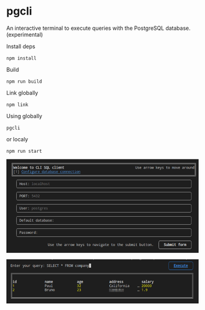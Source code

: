 # pgcli

An interactive terminal to execute queries with the PostgreSQL database. (experimental)

Install deps

```
npm install
```

Build

```
npm run build
```

Link globally

```
npm link
```

Using globally

```
pgcli
```

or localy

```
npm run start
```

<!-- markdown image -->

![Connecting](./.github/connect.png)

![Using](./.github/select.png)
